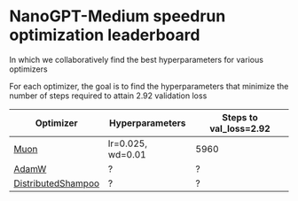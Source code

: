 # NanoGPT-Medium speedrun optimization leaderboard

In which we collaboratively find the best hyperparameters for various optimizers

For each optimizer, the goal is to find the hyperparameters that minimize the number of steps required to attain 2.92 validation loss

Optimizer | Hyperparameters | Steps to val_loss=2.92
--- | --- | ---
[Muon](https://kellerjordan.github.io/posts/muon/) | lr=0.025, wd=0.01 | 5960
[AdamW](https://arxiv.org/abs/1711.05101) | ? | ?
[DistributedShampoo](https://github.com/facebookresearch/optimizers/tree/main/distributed_shampoo) | ? | ?

